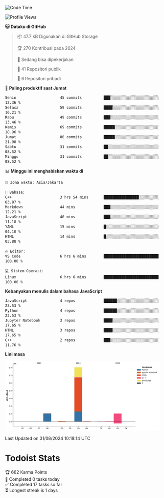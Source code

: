 <!--START_SECTION:waka-->
![Code Time](http://img.shields.io/badge/Code%20Time-28%20hrs%2016%20mins-blue)

![Profile Views](http://img.shields.io/badge/Profil%20dilihat-55-blue)

**🐱 Dataku di GitHub** 

> 📦 47.7 kB Digunakan di GitHub Storage 
 > 
> 🏆 270 Kontribusi pada 2024
 > 
> 💼 Sedang bisa dipekerjakan
 > 
> 📜 41 Repositori publik 
 > 
> 🔑 6 Repositori pribadi 
 > 
📅 **Paling produktif saat Jumat** 

```text
Senin                    45 commits          ███░░░░░░░░░░░░░░░░░░░░░░   12.36 % 
Selasa                   59 commits          ████░░░░░░░░░░░░░░░░░░░░░   16.21 % 
Rabu                     49 commits          ███░░░░░░░░░░░░░░░░░░░░░░   13.46 % 
Kamis                    69 commits          █████░░░░░░░░░░░░░░░░░░░░   18.96 % 
Jumat                    80 commits          █████░░░░░░░░░░░░░░░░░░░░   21.98 % 
Sabtu                    31 commits          ██░░░░░░░░░░░░░░░░░░░░░░░   08.52 % 
Minggu                   31 commits          ██░░░░░░░░░░░░░░░░░░░░░░░   08.52 % 
```


📊 **Minggu ini menghabiskan waktu di** 

```text
🕑︎ Zona waktu: Asia/Jakarta

💬 Bahasa: 
C++                      3 hrs 54 mins       ████████████████░░░░░░░░░   63.87 % 
Markdown                 44 mins             ███░░░░░░░░░░░░░░░░░░░░░░   12.21 % 
JavaScript               40 mins             ███░░░░░░░░░░░░░░░░░░░░░░   11.18 % 
YAML                     15 mins             █░░░░░░░░░░░░░░░░░░░░░░░░   04.10 % 
HTML                     14 mins             █░░░░░░░░░░░░░░░░░░░░░░░░   03.88 % 

🔥 Editor: 
VS Code                  6 hrs 6 mins        █████████████████████████   100.00 % 

💻 Sistem Operasi: 
Linux                    6 hrs 6 mins        █████████████████████████   100.00 % 
```

**Kebanyakan menulis dalam bahasa JavaScript** 

```text
JavaScript               4 repos             ██████░░░░░░░░░░░░░░░░░░░   23.53 % 
Python                   4 repos             ██████░░░░░░░░░░░░░░░░░░░   23.53 % 
Jupyter Notebook         3 repos             ████░░░░░░░░░░░░░░░░░░░░░   17.65 % 
HTML                     3 repos             ████░░░░░░░░░░░░░░░░░░░░░   17.65 % 
C++                      2 repos             ███░░░░░░░░░░░░░░░░░░░░░░   11.76 % 
```



**Lini masa**

![Lines of Code chart](https://raw.githubusercontent.com/yusuf601/yusuf601/main/assets/bar_graph.png)


 Last Updated on 31/08/2024 10:18:14 UTC
<!--END_SECTION:waka-->
# Todoist Stats

<!-- TODO-IST:START -->
🏆  662 Karma Points           
🌸  Completed 0 tasks today           
✅  Completed 17 tasks so far           
⏳  Longest streak is 1 days
<!-- TODO-IST:END -->
